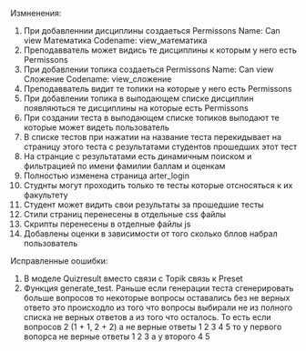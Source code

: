 Измненения:

1. При добавленнии дисциплины создаеться Permissons Name: Can view Математика Codename: view_математика 
2. Преподавватель может видись те дисциплины к которым у него есть Permissons
3. При добавлении топика создаеться Permissons Name: Can view Сложение Codename: view_сложение
4. Преподавватель видит те топики на которые у него есть Permissons
5. При добавлении топика в выподающем списке дисциплин появляються те дисциплины на которые есть Permissons
6. При создании теста в выподающем списке топиков выподают те которые может видеть пользователь
7. В списке тестов при нажатии на название теста перекидывает на страницу этого теста с результатами студентов прошедших этот тест
8. На странцие с результатами есть динамичным поиском и фильтрацией по имени фамилии баллам и оценкам  
9. Полностью изменена страница arter_login
10. Студнты могут проходить только те тесты которые отсносяться к их факультету 
11. Студент может видить свои результаты за прошедшие тесты
12. Стили страниц перенесены в отдельные css файлы
13. Скрипты перенесены в отделные файлы js 
14. Добавлены оценки в зависимости от того сколько бллов набрал пользователь 

Исправленные оошибки:
1. В моделе Quizresult вместо связи с Topik связь к Preset
2. Функция generate_test. Раньше  если генерации теста сгенерировать больше вопросов то некоторые вопросы оставались без не верных ответо это происходло из того что вопросы выбирали не из полного списка не верных ответов а из того что осталось. То есть если вопросов 2 (1 + 1, 2 + 2) а не верные ответы 1 2 3 4 5 то у первого вопорса не верные ответы 1 2 3 а у второго 4 5  

